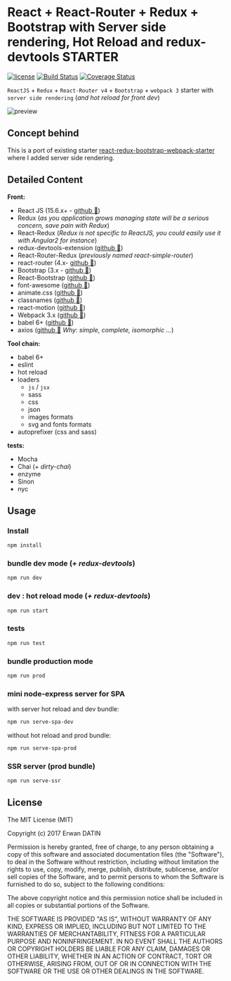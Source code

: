 React + React-Router + Redux + Bootstrap with Server side rendering, Hot Reload and redux-devtools STARTER
==========
[![license](https://img.shields.io/github/license/mashape/apistatus.svg?maxAge=2592000)](https://github.com/MacKentoch/react-redux-bootstrap-webpack-ssr-starter)
[![Build Status](https://travis-ci.org/MacKentoch/react-redux-bootstrap-webpack-ssr-starter.svg?branch=master)](https://travis-ci.org/MacKentoch/react-redux-bootstrap-webpack-ssr-starter)
[![Coverage Status](https://coveralls.io/repos/github/MacKentoch/react-redux-bootstrap-webpack-ssr-starter/badge.svg?branch=master)](https://coveralls.io/github/MacKentoch/react-redux-bootstrap-webpack-ssr-starter?branch=master)


`ReactJS` + `Redux` + `React-Router v4` + `Bootstrap` + `webpack 3` starter with `server side rendering` (*and hot reload for front dev*)

![preview](./preview/preview.png)

## Concept behind

This is a port of existing starter [react-redux-bootstrap-webpack-starter](https://github.com/MacKentoch/react-redux-bootstrap-webpack-starter#full-es2015-react--react-router--redux--bootstrap-with-hot-reload-and-redux-devtools-starter) where I added server side rendering.

## Detailed Content

**Front:**
- React JS (15.6.x+ - [github :link:](https://github.com/facebook/react))
- Redux (*as you application grows managing state will be a serious concern, save pain with Redux*)
- React-Redux (*Redux is not specific to ReactJS, you could easily use it with Angular2 for instance*)
- redux-devtools-extension ([github :link:](https://github.com/zalmoxisus/redux-devtools-extension#redux-devtools-extension))
- React-Router-Redux (*previously named react-simple-router*)
- react-router (4.x- [github :link:](https://github.com/reactjs/react-router))
- Bootstrap (3.x - [github :link:](https://github.com/twbs/bootstrap))
- React-Bootstrap ([github :link:](https://github.com/react-bootstrap/react-bootstrap))
- font-awesome ([github :link:](https://github.com/FortAwesome/Font-Awesome))
- animate.css ([github :link:](https://github.com/daneden/animate.css))
- classnames ([github :link:](https://github.com/JedWatson/classnames))
- react-motion ([github :link:](https://github.com/chenglou/react-motion))
- Webpack 3.x ([github :link:](https://github.com/webpack/webpack))
- babel 6+ ([github :link:](https://github.com/babel/babel))
- axios ([github :link:](https://github.com/mzabriskie/axios) *Why: simple, complete, isomorphic ...*)

**Tool chain:**
- babel 6+
- eslint
- hot reload
- loaders
  - `js` / `jsx`
  - sass
  - css
  - json
  - images formats
  - svg and fonts formats
- autoprefixer (css and sass)

**tests:**
- Mocha
- Chai (*+ dirty-chai*)
- enzyme
- Sinon
- nyc


## Usage

### Install

```bash
npm install
```
### bundle dev mode (*+ redux-devtools*)

```bash
npm run dev
```

### dev : hot reload mode (*+ redux-devtools*)

```bash
npm run start
```

### tests

```bash
npm run test
```

### bundle production mode


```bash
npm run prod
```

### mini node-express server for SPA

with server hot reload and dev bundle:
```bash
npm run serve-spa-dev
```

without hot reload and prod bundle:
```bash
npm run serve-spa-prod
```

### SSR server (prod bundle)

```bash
npm run serve-ssr
```


## License

The MIT License (MIT)

Copyright (c) 2017 Erwan DATIN

Permission is hereby granted, free of charge, to any person obtaining a copy of this software and associated documentation files (the "Software"), to deal in the Software without restriction, including without limitation the rights to use, copy, modify, merge, publish, distribute, sublicense, and/or sell copies of the Software, and to permit persons to whom the Software is furnished to do so, subject to the following conditions:

The above copyright notice and this permission notice shall be included in all copies or substantial portions of the Software.

THE SOFTWARE IS PROVIDED "AS IS", WITHOUT WARRANTY OF ANY KIND, EXPRESS OR IMPLIED, INCLUDING BUT NOT LIMITED TO THE WARRANTIES OF MERCHANTABILITY, FITNESS FOR A PARTICULAR PURPOSE AND NONINFRINGEMENT. IN NO EVENT SHALL THE AUTHORS OR COPYRIGHT HOLDERS BE LIABLE FOR ANY CLAIM, DAMAGES OR OTHER LIABILITY, WHETHER IN AN ACTION OF CONTRACT, TORT OR OTHERWISE, ARISING FROM, OUT OF OR IN CONNECTION WITH THE SOFTWARE OR THE USE OR OTHER DEALINGS IN THE SOFTWARE.
